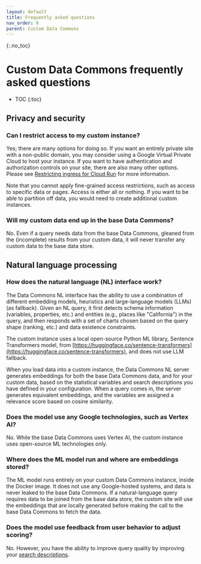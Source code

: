 ```yaml
---
layout: default
title: Frequently asked questions
nav_order: 9
parent: Custom Data Commons
---
```


{:.no_toc}
# Custom Data Commons frequently asked questions

* TOC
{:toc}

## Privacy and security

### Can I restrict access to my custom instance?

Yes; there are many options for doing so. If you want an entirely private site with a non-public domain, you may consider using a Google Virtual Private Cloud to host your instance. If you want to have authentication and authorization controls on your site, there are also many other options. Please see [Restricting ingress for Cloud Run](https://cloud.google.com/run/docs/securing/ingress) for more information. 

Note that you cannot apply fine-grained access restrictions, such as access to specific data or pages. Access is either all or nothing. If you want to be able to partition off data, you would need to create additional custom instances.

### Will my custom data end up in the base Data Commons?

No. Even if a query needs data from the base Data Commons, gleaned from the (incomplete) results from your custom data, it will never transfer any custom data to the base data store.

## Natural language processing

### How does the natural language (NL) interface work?

The Data Commons NL interface has the ability to use a combination of different embedding models, heuristics and large-language models (LLMs) (as fallback). Given an NL query, it first detects schema information (variables, properties, etc.) and entities (e.g., places like "California") in the query, and then responds with a set of charts chosen based on the query shape (ranking, etc.) and data existence constraints.

The custom instance uses a local open-source Python ML library, Sentence Transformers model, from [https://huggingface.co/sentence-transformers](https://huggingface.co/sentence-transformers), and does not use LLM fallback.

When you load data into a custom instance, the Data Commons NL server generates embeddings for both the base Data Commons data, and for your custom data, based on the statistical variables and search descriptions you have defined in your configuration. When a query comes in, the server generates equivalent embeddings, and the variables are assigned a relevance score based on cosine similarity.

### Does the model use any Google technologies, such as Vertex AI?

No. While the base Data Commons uses Vertex AI, the custom instance uses open-source ML technologies only.

### Where does the ML model run and where are embeddings stored?

The ML model runs entirely on your custom Data Commons instance, inside the Docker image. It does not use any Google-hosted systems, and data is never leaked to the base Data Commons. If a natural-language query requires data to be joined from the base data store, the custom site will use the embeddings that are locally generated before making the call to the base Data Commons to fetch the data.

### Does the model use feedback from user behavior to adjust scoring?

No. However, you have the ability to improve query quality by improving your [search descriptions](custom_data.md#varparams).

